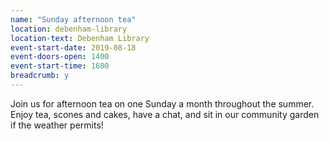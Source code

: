 ```yaml
---
name: "Sunday afternoon tea"
location: debenham-library
location-text: Debenham Library
event-start-date: 2019-08-18
event-doors-open: 1400
event-start-time: 1600
breadcrumb: y
---
```


Join us for afternoon tea on one Sunday a month throughout the summer. Enjoy tea, scones and cakes, have a chat, and sit in our community garden if the weather permits!
